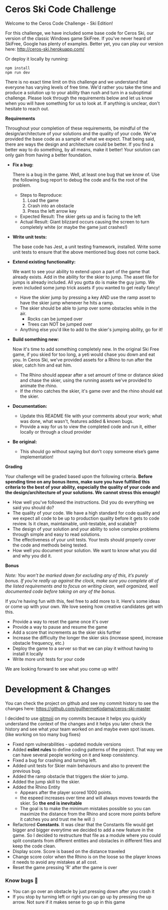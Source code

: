 # Ceros Ski Code Challenge

Welcome to the Ceros Code Challenge - Ski Edition!

For this challenge, we have included some base code for Ceros Ski, our version of the classic Windows game SkiFree. If
you've never heard of SkiFree, Google has plenty of examples. Better yet, you can play our version here:
http://ceros-ski.herokuapp.com/

Or deploy it locally by running:

```
npm install
npm run dev
```

There is no exact time limit on this challenge and we understand that everyone has varying levels of free time. We'd
rather you take the time and produce a solution up to your ability than rush and turn in a suboptimal challenge. Please
look through the requirements below and let us know when you will have something for us to look at. If anything is
unclear, don't hesitate to reach out.

**Requirements**

Throughout your completion of these requirements, be mindful of the design/architecture of your solutions and the
quality of your code. We've provided the base code as a sample of what we expect. That being said, there are ways the
design and architecture could be better. If you find a better way to do something, by all means, make it better! Your
solution can only gain from having a better foundation.

- **Fix a bug:**

  There is a bug in the game. Well, at least one bug that we know of. Use the following bug report to debug the code
  and fix the root of the problem.

  - Steps to Reproduce:
    1. Load the game
    1. Crash into an obstacle
    1. Press the left arrow key
  - Expected Result: The skier gets up and is facing to the left
  - Actual Result: Giant blizzard occurs causing the screen to turn completely white (or maybe the game just crashes!)

- **Write unit tests:**

  The base code has Jest, a unit testing framework, installed. Write some unit tests to ensure that the above mentioned
  bug does not come back.

- **Extend existing functionality:**

  We want to see your ability to extend upon a part of the game that already exists. Add in the ability for the skier to
  jump. The asset file for jumps is already included. All you gotta do is make the guy jump. We even included some jump
  trick assets if you wanted to get really fancy!

  - Have the skier jump by pressing a key AND use the ramp asset to have the skier jump whenever he hits a ramp.
  - The skier should be able to jump over some obstacles while in the air.
    - Rocks can be jumped over
    - Trees can NOT be jumped over
  - Anything else you'd like to add to the skier's jumping ability, go for it!

- **Build something new:**

  Now it's time to add something completely new. In the original Ski Free game, if you skied for too long,
  a yeti would chase you down and eat you. In Ceros Ski, we've provided assets for a Rhino to run after the skier,
  catch him and eat him.

  - The Rhino should appear after a set amount of time or distance skied and chase the skier, using the running assets
    we've provided to animate the rhino.
  - If the rhino catches the skier, it's game over and the rhino should eat the skier.

- **Documentation:**

  - Update this README file with your comments about your work; what was done, what wasn't, features added & known bugs.
  - Provide a way for us to view the completed code and run it, either locally or through a cloud provider

- **Be original:**
  - This should go without saying but don’t copy someone else’s game implementation!

**Grading**

Your challenge will be graded based upon the following criteria. **Before spending time on any bonus items, make sure
you have fulfilled this criteria to the best of your ability, especially the quality of your code and the
design/architecture of your solutions. We cannot stress this enough!**

- How well you've followed the instructions. Did you do everything we said you should do?
- The quality of your code. We have a high standard for code quality and we expect all code to be up to production
  quality before it gets to code review. Is it clean, maintainable, unit-testable, and scalable?
- The design of your solution and your ability to solve complex problems through simple and easy to read solutions.
- The effectiveness of your unit tests. Your tests should properly cover the code and methods being tested.
- How well you document your solution. We want to know what you did and why you did it.

**Bonus**

_Note: You won’t be marked down for excluding any of this, it’s purely bonus. If you’re really up against the clock,
make sure you complete all of the listed requirements and to focus on writing clean, well organized, well documented
code before taking on any of the bonus._

If you're having fun with this, feel free to add more to it. Here's some ideas or come up with your own. We love seeing
how creative candidates get with this.

- Provide a way to reset the game once it's over
- Provide a way to pause and resume the game
- Add a score that increments as the skier skis further
- Increase the difficulty the longer the skier skis (increase speed, increase obstacle frequency, etc.)
- Deploy the game to a server so that we can play it without having to install it locally
- Write more unit tests for your code

We are looking forward to see what you come up with!

# Development & Changes

You can check the project on github and see my commit history to see the changes here: https://github.com/guilhermeKodama/ceros-ski-master

I decided to use [gitmoji](https://gitmoji.dev/) on my commits because it helps you quickly understand the context of the changes and it helps you later check the history and see what your team worked on and maybe even spot issues. (like working on too many bug fixes)

- Fixed npm vulnerabilities - updated module versions
- Added **eslint rules** to define coding patterns of the project. That way we can have several people working on it and keep consistency.
- Fixed a bug for crashing and turning left.
- Added unit tests for Skier main behaviours and also to prevent the previous bug.
- Added the ramp obstacle that triggers the skier to jump.
- Added the jump skill to the skier.
- Added the Rhino Entity
  - Appears after the player scored 1000 points.
  - the espeed increases over time and will always moves towards the skier. So **the end is inevitable**
  - The goal is to make the minimum mistakes possible so you can maximize the distance from the Rhino and score more points before it catches you and trust me he will :)
- Refactored **Constants**. It was clear that the Constants file would get bigger and bigger everytime we decided to add a new feature in the game. So I decided to restructure that file as a module where you could split constants from different entities and obstacles in different files and keep the code clean.
- Display score. Score is based on the distance traveled
- Change score color when the Rhino is on the loose so the player knows it needs to avoid any mistakes at all cost.
- Reset the game pressing 'R' after the game is over

### Know bugs 🐛

- You can go over an obstacle by just pressing down after you crash it
- If you stop by turning left or right you can go up by pressing the up arrow. Not sure if it makes sense to go up in this game
